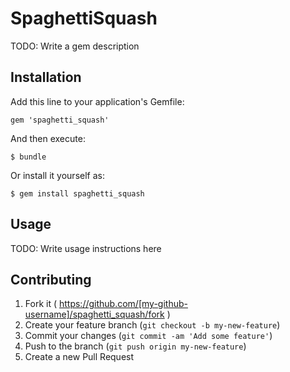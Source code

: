 # SpaghettiSquash

TODO: Write a gem description

## Installation

Add this line to your application's Gemfile:

    gem 'spaghetti_squash'

And then execute:

    $ bundle

Or install it yourself as:

    $ gem install spaghetti_squash

## Usage

TODO: Write usage instructions here

## Contributing

1. Fork it ( https://github.com/[my-github-username]/spaghetti_squash/fork )
2. Create your feature branch (`git checkout -b my-new-feature`)
3. Commit your changes (`git commit -am 'Add some feature'`)
4. Push to the branch (`git push origin my-new-feature`)
5. Create a new Pull Request
